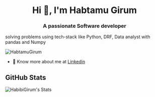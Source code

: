 <h1 align="center">Hi 👋, I'm Habtamu Girum</h1>
<h3 align="center">A passionate Software developer</h3>  solving problems using tech-stack like Python, DRF, Data analyst with pandas and Numpy

<p align="left"> <img src="https://komarev.com/ghpvc/?username=HabibiGirum&abbreviated=true" alt="HabtamuGirum" /> </p>


- 👨 Know more about me at [Linkedin](https://www.linkedin.com/in/habtamu-girum-832082245)

## GitHub Stats

![HabibiGirum's Stats](https://github-readme-stats.vercel.app/api?username=HabibiGirum&theme=dark&show_icons=true&hide_border=false&count_private=true)




